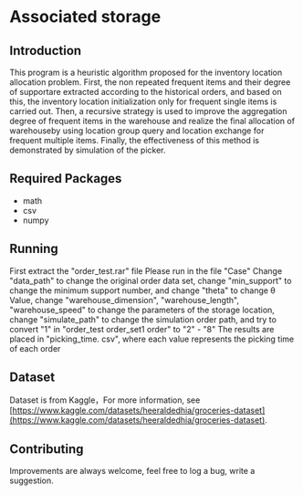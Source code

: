 # Associated storage

## Introduction
This program is a heuristic algorithm proposed for the inventory location allocation problem. First, the non repeated frequent items and their degree of supportare extracted according to the historical orders, and based on this, the inventory location initialization only for frequent single items is carried out. Then, a recursive strategy is used to improve the aggregation degree of frequent items in the warehouse and realize the final allocation of warehouseby using location group query and location exchange for frequent multiple items. Finally, the effectiveness of this method is demonstrated by simulation of the picker.

## Required Packages
* math
* csv
* numpy

## Running
First extract the "order_test.rar" file
Please run in the file "Case"
Change "data_path" to change the original order data set, change "min_support" to change the minimum support number, and change "theta" to change θ Value, change "warehouse_dimension", "warehouse_length", "warehouse_speed" to change the parameters of the storage location, change "simulate_path" to change the simulation order path, and try to convert "1" in "order_test order_set1 order" to "2" - "8"
The results are placed in "picking_time. csv", where each value represents the picking time of each order

## Dataset
Dataset is from Kaggle，For more information, 
see [https://www.kaggle.com/datasets/heeraldedhia/groceries-dataset](https://www.kaggle.com/datasets/heeraldedhia/groceries-dataset). 

## Contributing
Improvements are always welcome, feel free to log a bug, write a suggestion. 
